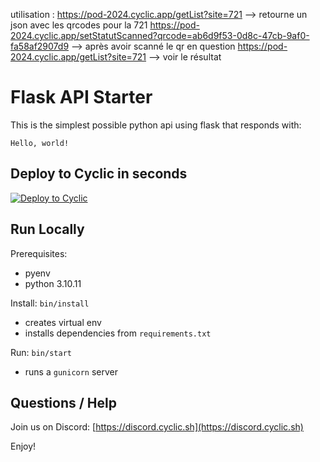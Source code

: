 utilisation :
https://pod-2024.cyclic.app/getList?site=721  --> retourne un json avec les qrcodes pour la 721
https://pod-2024.cyclic.app/setStatutScanned?qrcode=ab6d9f53-0d8c-47cb-9af0-fa58af2907d9 --> après avoir scanné le qr en question
https://pod-2024.cyclic.app/getList?site=721  --> voir le résultat



# Flask API Starter

This is the simplest possible python api using flask that responds with: 
```
Hello, world!
```

## Deploy to Cyclic in seconds 

[![Deploy to Cyclic](https://deploy.cyclic.app/button.svg)](https://deploy.cyclic.app/)


## Run Locally

Prerequisites:
- pyenv
- python 3.10.11

Install: `bin/install`
- creates virtual env
- installs dependencies from `requirements.txt`

Run: `bin/start`
- runs a `gunicorn` server


## Questions / Help

Join us on Discord: [https://discord.cyclic.sh](https://discord.cyclic.sh)

Enjoy!
